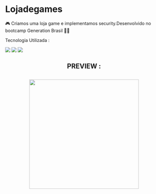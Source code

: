 # Lojadegames
🎮 Criamos uma loja game e implementamos security.Desenvolvido no bootcamp Generation Brasil 👨‍💻

 Tecnologia Utilizada :
 
 
  <img src="https://img.shields.io/badge/JavaScript-323330?style=for-the-badge&logo=javascript&logoColor=F7DF1E">
  <img src="https://img.shields.io/badge/Java-purple?style=for-the-badge&logo=java&logoColor=white">
  <img src="https://img.shields.io/badge/MySQL-00000F?style=for-the-badge&logo=mysql&logoColor=white">
  
  
  
  
  <h2  align="center"> PREVIEW  :<h2>
        
      
 <p align="center">
   <img align='right flex-center' src="https://media.giphy.com/media/jow0htwvROxzepF0UZ/giphy.gif" width="350">
</p>

  
